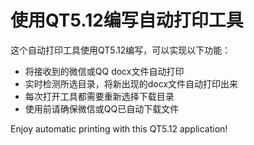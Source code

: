 # 使用QT5.12编写自动打印工具

这个自动打印工具使用QT5.12编写，可以实现以下功能：

- 将接收到的微信或QQ docx文件自动打印
- 实时检测所选目录，将新出现的docx文件自动打印出来
- 每次打开工具都需要重新选择下载目录
- 使用前请确保微信或QQ已自动下载文件

Enjoy automatic printing with this QT5.12 application!
